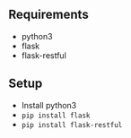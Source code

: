## Requirements

* python3
* flask
* flask-restful

## Setup

* Install python3
* `pip install flask`
* `pip install flask-restful`
